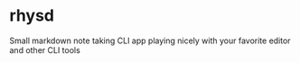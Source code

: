 # rhysd
Small markdown note taking CLI app playing nicely with your favorite editor and other CLI tools

